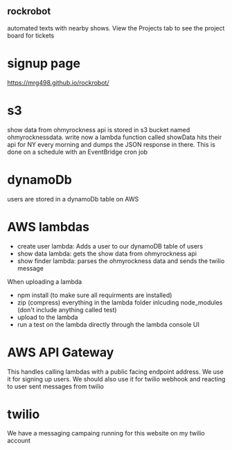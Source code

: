 ## rockrobot
automated texts with nearby shows. View the Projects tab to see the project board for tickets

# signup page
https://mrg498.github.io/rockrobot/

# s3
show data from ohmyrockness api is stored in s3 bucket named ohmyrocknessdata. write now a lambda function called showData hits their api for NY every morning and dumps the JSON response in there. This is done on a schedule with an EventBridge cron job

# dynamoDb
users are stored in a dynamoDb table on AWS

# AWS lambdas
- create user lambda: Adds a user to our dynamoDB table of users
- show data lambda: gets the show data from ohmyrockness api
- show finder lambda: parses the ohmyrockness data and sends the twilio message

When uploading a lambda
- npm install (to make sure all requirments are installed)
- zip (compress) everything in the lambda folder inlcuding node_modules (don't include anything called test)
- upload to the lambda
- run a test on the lambda directly through the lambda console UI

# AWS API Gateway
This handles calling lambdas with a public facing endpoint address. We use it for signing up users. We should also use it for twilio webhook and reacting to user sent messages from twilio

# twilio
We have a messaging campaing running for this website on my twilio account


